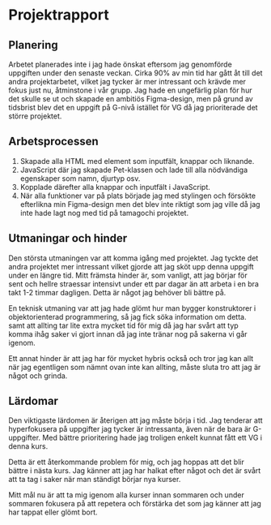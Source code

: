 # Projektrapport

## Planering
Arbetet planerades inte i 
jag hade önskat eftersom jag genomförde uppgiften under den senaste veckan. Cirka 90% av min tid har gått åt till det andra projektarbetet, vilket jag tycker är mer intressant och krävde mer fokus just nu, åtminstone i vår grupp. Jag hade en ungefärlig plan för hur det skulle se ut och skapade en ambitiös Figma-design, men på grund av tidsbrist blev det en uppgift på G-nivå istället för VG då jag prioriterade det större projektet.

## Arbetsprocessen
1. Skapade alla HTML med element som inputfält, knappar och liknande.
2. JavaScript där jag skapade Pet-klassen och lade till alla nödvändiga egenskaper som namn, djurtyp osv.
3. Kopplade därefter alla knappar och inputfält i JavaScript.
4. När alla funktioner var på plats började jag med stylingen och försökte efterlikna min Figma-design men det blev inte riktigt som jag ville då jag inte hade lagt nog med tid på tamagochi projektet.

## Utmaningar och hinder
Den största utmaningen var att komma igång med projektet. Jag tyckte det andra projektet mer intressant vilket gjorde att jag sköt upp denna uppgift under en längre tid. Mitt främsta hinder är, som vanligt, att jag börjar för sent och hellre straessar intensivt under ett par dagar än att arbeta i en bra takt 1-2 timmar dagligen. Detta är något jag behöver bli bättre på.

En teknisk utmaning var att jag hade glömt hur man bygger konstruktorer i objektorienterad programmering, så jag fick söka information om detta. samt att allting tar lite extra mycket tid för mig då jag har svårt att typ komma ihåg saker vi gjort innan då jag inte tränar nog på sakerna vi går igenom.

Ett annat hinder är att jag har för mycket hybris också och tror jag kan allt när jag egentligen som nämnt ovan inte kan allting, måste sluta tro att jag är något och grinda.

## Lärdomar
Den viktigaste lärdomen är återigen att jag måste börja i tid. Jag tenderar att hyperfokusera på uppgifter jag tycker är intressanta, även när de bara är G-uppgifter. Med bättre prioritering hade jag troligen enkelt kunnat fått ett VG i denna kurs.

Detta är ett återkommande problem för mig, och jag hoppas att det blir bättre i nästa kurs. Jag känner att jag har halkat efter något och det är svårt att ta tag i saker när man ständigt börjar nya kurser.

Mitt mål nu är att ta mig igenom alla kurser innan sommaren och under sommaren fokusera på att repetera och förstärka det som jag känner att jag har tappat eller glömt bort.


